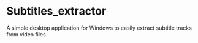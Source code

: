 # Subtitles_extractor
A simple desktop application for Windows to easily extract subtitle tracks from video files.
